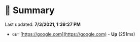 # 📖 Summary
Last updated: **7/3/2021, 1:39:27 PM**

- `GET` [https://google.com](https://google.com) - **Up** (251ms)
